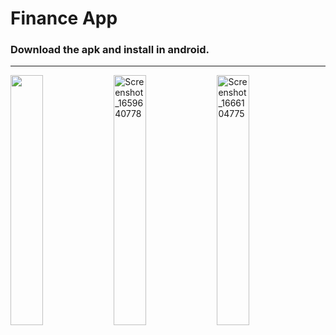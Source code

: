 <h1>Finance App</h1>

<h3>
Download the apk and install in android. 
</h3>
<p>
</p>
<hr>
<div style = ""> 
<img src="https://github.com/2019331012/350lllll/assets/62371000/5429f2e8-c00d-4bbb-939c-3551093e37a9" alt="" width="32%"/>
<img src="https://user-images.githubusercontent.com/102475069/196633092-f933f964-5930-4686-8ce8-9e702ebfb1b7.png" alt="Screenshot_1659640778" width="32%"/>
<img src="https://user-images.githubusercontent.com/102475069/196633198-ff6e1bdd-cad5-4085-b9d1-df5bd793f971.png" alt="Screenshot_1666104775" width="32%"/>
</div>
